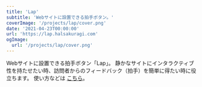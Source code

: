 ```yaml
---
title: 'Lap'
subtitle: 'Webサイトに設置できる拍手ボタン。'
coverImage: '/projects/lap/cover.png'
date: '2021-04-23T00:00:00'
url: 'https://lap.halsakuragi.com'
ogImage:
  url: '/projects/lap/cover.png'
---
```


Webサイトに設置できる拍手ボタン「Lap」。
静かなサイトにインタラクティブ性を持たせたい時、訪問者からのフィードバック（拍手）を簡単に得たい時に役立ちます。
使い方などは [こちら](https://halsakuragi.com/blog/lap)。
